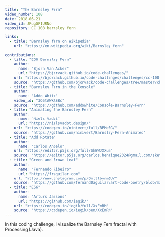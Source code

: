```yaml
---
title: "The Barnsley Fern"
video_number: 108
date: 2018-06-21
video_id: JFugGF1URNo
repository: CC_108_barnsley_fern

links:
  - title: "Barnsley fern on Wikipedia"
    url: "https://en.wikipedia.org/wiki/Barnsley_fern"

contributions:
  - title: "ES6 Barnsley Fern"
    author:
      name: "Bjorn Van Acker"
      url: "https://bjorvack.github.io/code-challenges/"
    url: "https://bjorvack.github.io/code-challenges/challenges/cc-108-barnsley-fern/"
    source: "https://github.com/bjorvack/code-challenges/tree/master/challenges/cc-108-barnsley-fern"
  - title: "Barnsley Fern in the Console"
    author:
      name: "Addo White"
    video_id: "3Q5tAWkAEBc"
    source: "https://github.com/addowhite/Console-Barnsley-Fern"
  - title: "Animating the Barnsley Fern"
    author:
      name: "Niels Vadot"
      url: "https://nielsvadot.design/"
    url: "https://codepen.io/ninivert/full/BPMeBG/"
    source: "https://github.com/ninivert/Barnsley-Fern-Animated"
  - title: "Add Rotate"
    author:
      name: "Carlos Angelo"
    url: "https://editor.p5js.org/full/SkBWJXXum"
    source: "https://editor.p5js.org/carlos.henrique2324@gmail.com/sketches/SkBWJXXum"
  - title: "Green and Brown Leaf"
    author:
      name: "Fernando Ribeiro"
      url: "https://fraguilar.com"
    url: "https://www.instagram.com/p/Bmlttbvnm1U/"
    source: "https://github.com/fernand0aguilar/art-code-poetry/blob/master/Processing/Barnsley_Fern_ando/Barnsley_Fern_ando.pde"
  - title: "ES6"
    author:
      name: "Arturs Jansons"
      url: "https://github.com/iegik/"
    url: "https://codepen.io/iegik/full/XxEmRM"
    source: "https://codepen.io/iegik/pen/XxEmRM"
---
```


In this coding challenge, I visualize the Barnsley Fern fractal with Processing (Java).
